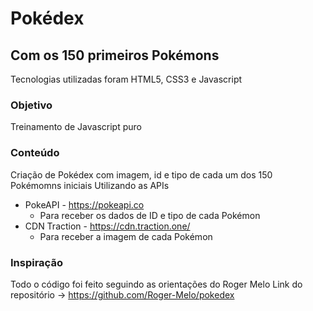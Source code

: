 # Pokédex
## Com os 150 primeiros Pokémons
Tecnologias utilizadas foram HTML5, CSS3 e Javascript
### Objetivo
Treinamento de Javascript puro
### Conteúdo
Criação  de Pokédex  com imagem, id e tipo de cada um dos 150 Pokémomns iniciais
Utilizando as APIs
* PokeAPI - https://pokeapi.co
  * Para receber os dados de ID e tipo de cada Pokémon
* CDN Traction - https://cdn.traction.one/
  * Para receber a imagem de cada Pokémon
### Inspiração
Todo o código foi feito seguindo as orientações do Roger Melo
Link do repositório -> https://github.com/Roger-Melo/pokedex
